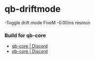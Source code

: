 # qb-driftmode
-Toggle drift mode FiveM
-0.00ms resmon

### Build for qb-core
- <a href="https://github.com/qbcore-framework">qb-core | Discord</a>
- <a href="https://discord.gg/qbcore">qb-core | Discord</a>



